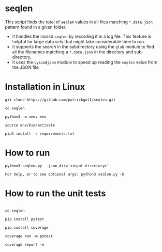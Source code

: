 # seqlen
This script finds the total of `seqlen` values in all files matching `*.data.json` pattern found in a given folder. 

* It handles the invalid `seqlen` by recording it in a log file. This feature is helpful for large data sets that might take considerable time to run. 
* It supports the search in the subdirectory using the `glob` module to find all the filenames matching a `*.data.json` in the directory and sub-directory. 
* It uses the `cysimdjson` module to speed up reading the `seqlen` value from the JSON file

# Installation in Linux 
```
git clone https://github.com/patrickgwl1/seqlen.git

cd seqlen

python3 -m venv env

source env/bin/activate

pip3 install -r requirements.txt

```

# How to run

```
python3 seqlen.py --json_dir='<input directory>'

For help, or to see optional args: python3 seqlen.py -h

```

# How to run the unit tests

```

cd seqlen

pip install pytest

pip install coverage

coverage run -m pytest

coverage report -m

```



